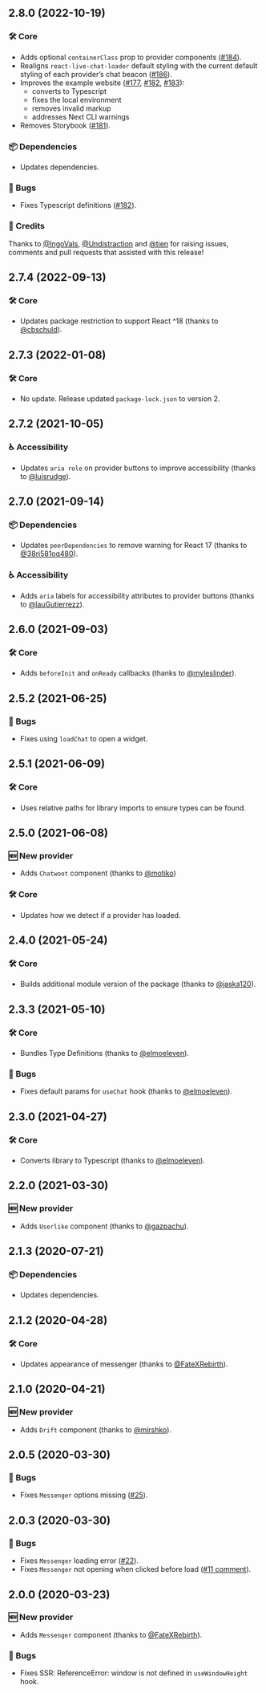 ## 2.8.0 (2022-10-19)

### 🛠 Core
- Adds optional `containerClass` prop to provider components ([#184](https://github.com/calibreapp/react-live-chat-loader/pull/184)).
- Realigns `react-live-chat-loader` default styling with the current default styling of each provider’s chat beacon ([#186](https://github.com/calibreapp/react-live-chat-loader/pull/186)).
- Improves the example website ([#177](https://github.com/calibreapp/react-live-chat-loader/pull/177), [#182](https://github.com/calibreapp/react-live-chat-loader/pull/182), [#183](https://github.com/calibreapp/react-live-chat-loader/pull/183)): 
  - converts to Typescript 
  - fixes the local environment
  - removes invalid markup
  - addresses Next CLI warnings
- Removes Storybook ([#181](https://github.com/calibreapp/react-live-chat-loader/pull/181)).

### 📦 Dependencies
- Updates dependencies.

### 🐛 Bugs
- Fixes Typescript definitions ([#182](https://github.com/calibreapp/react-live-chat-loader/pull/182)).

### 💞 Credits

Thanks to [@IngoVals](https://github.com/IngoVals), [@Undistraction](https://github.com/Undistraction) and [@tien](https://github.com/tien) for raising issues, comments and pull requests that assisted with this release!

## 2.7.4 (2022-09-13)

### 🛠 Core
- Updates package restriction to support React ^18 (thanks to [@cbschuld](https://github.com/cbschuld)).

## 2.7.3 (2022-01-08)

### 🛠 Core
- No update. Release updated `package-lock.json` to version 2.

## 2.7.2 (2021-10-05)

### ♿️ Accessibility
- Updates `aria role` on provider buttons to improve accessibility (thanks to [@luisrudge](https://github.com/luisrudge)).

## 2.7.0 (2021-09-14)

### 📦 Dependencies
- Updates `peerDependencies` to remove warning for React 17 (thanks to [@38ri581oq480](https://github.com/38ri581oq480)).

### ♿️ Accessibility
- Adds `aria` labels for accessibility attributes to provider buttons (thanks to [@lauGutierrezz](https://github.com/lauGutierrezz)).

## 2.6.0 (2021-09-03)

### 🛠 Core
- Adds `beforeInit` and `onReady` callbacks (thanks to [@myleslinder](https://github.com/myleslinder)).

## 2.5.2 (2021-06-25)

### 🐛 Bugs
- Fixes using `loadChat` to open a widget.

## 2.5.1 (2021-06-09)

### 🛠 Core
- Uses relative paths for library imports to ensure types can be found.

## 2.5.0 (2021-06-08)

### 🆕 New provider
- Adds `Chatwoot` component (thanks to [@motiko](https://github.com/motiko))

### 🛠 Core
- Updates how we detect if a provider has loaded.

## 2.4.0 (2021-05-24)

### 🛠 Core
- Builds additional module version of the package (thanks to [@jaska120](https://github.com/jaska120)).

## 2.3.3 (2021-05-10)

### 🛠 Core
- Bundles Type Definitions (thanks to [@elmoeleven](https://github.com/elmoeleven)).

### 🐛 Bugs
- Fixes default params for `useChat` hook (thanks to [@elmoeleven](https://github.com/elmoeleven)).

## 2.3.0 (2021-04-27)

### 🛠 Core
- Converts library to Typescript (thanks to [@elmoeleven](https://github.com/elmoeleven)).

## 2.2.0 (2021-03-30)

### 🆕 New provider
- Adds `Userlike` component (thanks to [@gazpachu](https://github.com/gazpachu)).

## 2.1.3 (2020-07-21)

### 📦 Dependencies
- Updates dependencies.

## 2.1.2 (2020-04-28)

### 🛠 Core
- Updates appearance of messenger (thanks to [@FateXRebirth](https://github.com/FateXRebirth)).

## 2.1.0 (2020-04-21)

### 🆕 New provider
- Adds `Drift` component (thanks to [@mirshko](https://github.com/mirshko)).

## 2.0.5 (2020-03-30)

### 🐛 Bugs

- Fixes `Messenger` options missing ([#25](https://github.com/calibreapp/react-live-chat-loader/pull/25)).

## 2.0.3 (2020-03-30)

### 🐛 Bugs

- Fixes `Messenger` loading error ([#22](https://github.com/calibreapp/react-live-chat-loader/issues//22)).
- Fixes `Messenger` not opening when clicked before load ([#11 comment](https://github.com/calibreapp/react-live-chat-loader/pull/11#discussion_r390098110)).

## 2.0.0 (2020-03-23)

### 🆕 New provider

- Adds `Messenger` component (thanks to [@FateXRebirth](https://github.com/FateXRebirth)).

### 🐛 Bugs

- Fixes SSR: ReferenceError: window is not defined in `useWindowHeight` hook.
